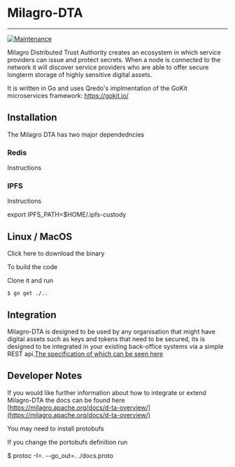 # Milagro-DTA
---
[![Maintenance](https://img.shields.io/badge/Maintained%3F-yes-green.svg)](https://GitHub.com/Naereen/StrapDown.js/graphs/commit-activity)



Milagro Distributed Trust Authority creates an ecosystem in which service providers can issue and protect secrets. When a node is connected to the network it will discover service providers who are able to offer secure longterm storage of highly sensitive digital assets. 

It is written in Go and uses Qredo's implmentation of the GoKit microservices framework: https://gokit.io/

## Installation

The Milagro DTA has two major dependedncies

### Redis

Instructions


### IPFS

Instructions

export IPFS_PATH=$HOME/.ipfs-custody


## Linux / MacOS

Click here to download the binary

To build the code

Clone it and run 

```
$ go get ./..

```

## Integration

Milagro-DTA is designed to be used by any organisation that might have digital assets such as keys and tokens that need to be secured, its is designed to be integrated in your existing back-office systems via a simple REST api.[The specification of which can be seen here](/swagger)

## Developer Notes

If you would like further information about how to integrate or extend Milagro-DTA the docs can be found here [https://milagro.apache.org/docs/d-ta-overview/](https://milagro.apache.org/docs/d-ta-overview/)

You may need to install protobufs

If you change the portobufs definition run 

$ protoc -I=. --go_out=. ./docs.proto





